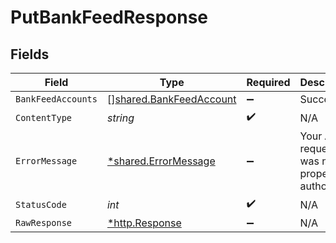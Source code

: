 # PutBankFeedResponse


## Fields

| Field                                                              | Type                                                               | Required                                                           | Description                                                        |
| ------------------------------------------------------------------ | ------------------------------------------------------------------ | ------------------------------------------------------------------ | ------------------------------------------------------------------ |
| `BankFeedAccounts`                                                 | [][shared.BankFeedAccount](../../models/shared/bankfeedaccount.md) | :heavy_minus_sign:                                                 | Success                                                            |
| `ContentType`                                                      | *string*                                                           | :heavy_check_mark:                                                 | N/A                                                                |
| `ErrorMessage`                                                     | [*shared.ErrorMessage](../../models/shared/errormessage.md)        | :heavy_minus_sign:                                                 | Your API request was not properly authorized.                      |
| `StatusCode`                                                       | *int*                                                              | :heavy_check_mark:                                                 | N/A                                                                |
| `RawResponse`                                                      | [*http.Response](https://pkg.go.dev/net/http#Response)             | :heavy_minus_sign:                                                 | N/A                                                                |